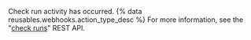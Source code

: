 Check run activity has occurred. {% data reusables.webhooks.action_type_desc %} For more information, see the "[check runs](/v3/checks/runs/)" REST API.